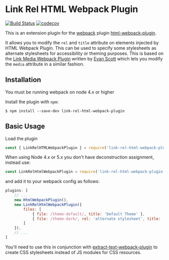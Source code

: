 Link Rel HTML Webpack Plugin
==============================

[![Build Status](https://travis-ci.org/rezonant/link-rel-html-webpack-plugin.svg?branch=master)](https://travis-ci.org/rezonant/link-rel-html-webpack-plugin) 
[![codecov](https://codecov.io/gh/rezonant/link-rel-html-webpack-plugin/branch/master/graph/badge.svg)](https://codecov.io/gh/rezonant/link-rel-html-webpack-plugin)

This is an extension plugin for the [webpack](http://webpack.github.io) plugin [html-webpack-plugin](https://github.com/ampedandwired/html-webpack-plugin).

It allows you to modify the `rel` and `title` attribute on <link> elements injected by HTML Webpack Plugin. This can be used to specify some stylesheets as 
alternate stylesheets for accessibility or theming purposes. This is based on the 
[Link Media Webpack Plugin](https://github.com/probablyup/link-media-html-webpack-plugin) written by [Evan Scott](https://github.com/probablyup) which lets 
you modify the `media` attribute in a similar fashion.

Installation
------------

You must be running webpack on node 4.x or higher

Install the plugin with `npm`:

```shell
$ npm install --save-dev link-rel-html-webpack-plugin
```

Basic Usage
-----------

Load the plugin

```js
const { LinkRelHTMLWebpackPlugin } = require('link-rel-html-webpack-plugin');
```

When using Node 4.x or 5.x you don't have deconstruction assignment, instead use: 

```js
const LinkRelHtmlWebpackPlugin = require('link-rel-html-webpack-plugin').LinkRelHTMLWebpackPlugin;
```

and add it to your webpack config as follows:

```js
plugins: [
    // ...
    new HtmlWebpackPlugin(),
    new LinkRelHtmlWebpackPlugin({
        files: [
            { file: /theme-default/, title: 'Default Theme' },
            { file: /theme-dark/, rel: 'alternate stylesheet', title:  => 'Dark Theme' }
        ]
    }),
    // ...
]
```

You'll need to use this in conjunction with [extract-text-webpack-plugin](https://github.com/webpack-contrib/extract-text-webpack-plugin) to 
create CSS stylesheets instead of JS modules for CSS resources.
